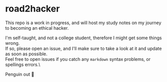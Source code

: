 # road2hacker

This repo is a work in progress, and will host my study notes on my journey to becoming an ethical hacker.

I'm self-taught, and not a college student, therefore I might get some things wrong.\
If so, please open an issue, and I'll make sure to take a look at it and update as soon as possible.\
Feel free to open issues if you catch any `markdown` syntax problems, or spellings errors.\

Penguin out 🐧
